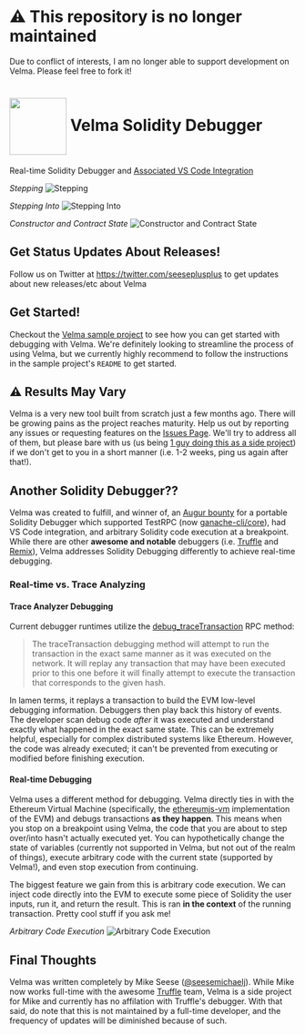 # :warning: This repository is no longer maintained
Due to conflict of interests, I am no longer able to support development on Velma. Please feel free to fork it!

# <img src="https://user-images.githubusercontent.com/549323/41639879-a6eeb290-742d-11e8-8ece-bb1c292b407a.png" alt="" width="100" height="auto" valign="middle"> Velma Solidity Debugger
Real-time Solidity Debugger and [Associated VS Code Integration](https://github.com/seeseplusplus/vscode-velma-debug)

_Stepping_
![Stepping](https://i.imgur.com/krH5uFb.gif)

_Stepping Into_
![Stepping Into](https://i.imgur.com/JUYvXbz.gif)

_Constructor and Contract State_
![Constructor and Contract State](https://i.imgur.com/cQ5Cy0Y.gif)


## Get Status Updates About Releases!
Follow us on Twitter at https://twitter.com/seeseplusplus to get updates about new releases/etc about Velma

## Get Started!
Checkout the [Velma sample project](https://github.com/SeesePlusPlus/velma-sample/blob/master/README.md) to see how you can get started with debugging with Velma. We're definitely looking to streamline the process of using Velma, but we currently highly recommend to follow the instructions in the sample project's `README` to get started.

## :warning: Results May Vary
Velma is a very new tool built from scratch just a few months ago. There will be growing pains as the project reaches maturity. Help us out by reporting any issues or requesting features on the [Issues Page](https://github.com/seeseplusplus/velma/issues). We'll try to address all of them, but please bare with us (us being [1 guy doing this as a side project](https://github.com/SeesePlusPlus/velma#final-thoughts)) if we don't get to you in a short manner (i.e. 1-2 weeks, ping us again after that!).

## Another Solidity Debugger??
Velma was created to fulfill, and winner of, an [Augur bounty](https://github.com/AugurProject/augur-bounties#-bounty-2-portable-solidity-debugger) for a portable Solidity Debugger which supported TestRPC (now [ganache-cli/core](https://github.com/trufflesuite/ganache-cli)), had VS Code integration, and arbitrary Solidity code execution at a breakpoint. While there are other **awesome and notable** debuggers (i.e. [Truffle](https://github.com/trufflesuite/truffle/tree/develop/packages/truffle-debugger) and [Remix](https://github.com/ethereum/remix)), Velma addresses Solidity Debugging differently to achieve real-time debugging.

### Real-time vs. Trace Analyzing
#### Trace Analyzer Debugging
Current debugger runtimes utilize the [debug_traceTransaction](https://github.com/ethereum/go-ethereum/wiki/Management-APIs#debug_tracetransaction) RPC method:

>The traceTransaction debugging method will attempt to run the transaction in the exact same manner as it was executed on the network. It will replay any transaction that may have been executed prior to this one before it will finally attempt to execute the transaction that corresponds to the given hash.

In lamen terms, it replays a transaction to build the EVM low-level debugging information. Debuggers then play back this history of events. The developer scan debug code _after_ it was executed and understand exactly what happened in the exact same state. This can be extremely helpful, especially for complex distributed systems like Ethereum. However, the code was already executed; it can't be prevented from executing or modified before finishing execution.

#### Real-time Debugging
Velma uses a different method for debugging. Velma directly ties in with the Ethereum Virtual Machine (specifically, the [ethereumjs-vm](https://github.com/ethereumjs/ethereumjs-vm) implementation of the EVM) and debugs transactions **as they happen**. This means when you stop on a breakpoint using Velma, the code that you are about to step over/into hasn't actually executed yet. You can hypothetically change the state of variables (currently not supported in Velma, but not out of the realm of things), execute arbitrary code with the current state (supported by Velma!), and even stop execution from continuing.

The biggest feature we gain from this is arbitrary code execution. We can inject code directly into the EVM to execute some piece of Solidity the user inputs, run it, and return the result. This is ran **in the context** of the running transaction. Pretty cool stuff if you ask me!

_Arbitrary Code Execution_
![Arbitrary Code Execution](https://i.imgur.com/yN1UE3x.gif)

## Final Thoughts
Velma was written completely by Mike Seese ([@seesemichaelj](https://github.com/seesemichaelj)). While Mike now works full-time with the awesome [Truffle](https://truffleframework.com) team, Velma is a side project for Mike and currently has no affilation with Truffle's debugger. With that said, do note that this is not maintained by a full-time developer, and the frequency of updates will be diminished because of such.
